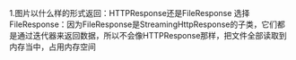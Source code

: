 1.图片以什么样的形式返回：HTTPResponse还是FileResponse
选择FileResponse：因为FileResponse是StreamingHttpResponse的子类，它们都是通过迭代器来返回数据，所以不会像HTTPResponse那样，把文件全部读取到内存当中，占用内存空间